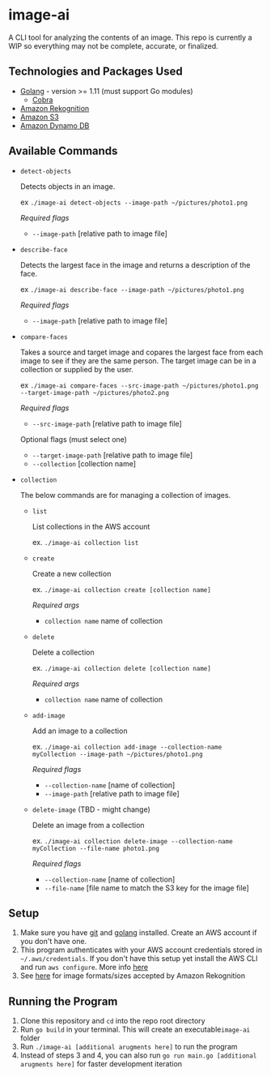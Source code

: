 # image-ai

A CLI tool for analyzing the contents of an image. This repo is currently a WIP so everything may not be complete, accurate, or finalized.

## Technologies and Packages Used
- [Golang](https://golang.org/) - version >= 1.11 (must support Go modules)
  - [Cobra](https://github.com/spf13/cobra)
- [Amazon Rekognition](https://aws.amazon.com/rekognition/)
- [Amazon S3](https://aws.amazon.com/s3/)
- [Amazon Dynamo DB](https://aws.amazon.com/dynamodb/)

## Available Commands
*   `detect-objects`

    Detects objects in an image.

    ex `./image-ai detect-objects --image-path ~/pictures/photo1.png`

    _Required flags_
    - `--image-path` [relative path to image file]

*   `describe-face`

    Detects the largest face in the image and returns a description of the face.

    ex `./image-ai describe-face --image-path ~/pictures/photo1.png`

    _Required flags_
    - `--image-path` [relative path to image file]

*   `compare-faces`

    Takes a source and target image and copares the largest face from each image to see if they are the same person. The target image can be in a collection or supplied by the user.

    ex `./image-ai compare-faces --src-image-path ~/pictures/photo1.png --target-image-path ~/pictures/photo2.png`

    _Required flags_
    - `--src-image-path` [relative path to image file]

    Optional flags (must select one)
    - `--target-image-path` [relative path to image file]
    - `--collection` [collection name]

*   `collection`

    The below commands are for managing a collection of images.

    - `list`

        List collections in the AWS account

        ex. `./image-ai collection list`

    - `create`

        Create a new collection

        ex. `./image-ai collection create [collection name]`

        _Required args_
        - `collection name` name of collection

    - `delete`

        Delete a collection

        ex. `./image-ai collection delete [collection name]`

        _Required args_
        - `collection name` name of collection

    - `add-image`

        Add an image to a collection

        ex. `./image-ai collection add-image --collection-name myCollection --image-path ~/pictures/photo1.png`

        _Required flags_
        - `--collection-name` [name of collection]
        - `--image-path` [relative path to image file]

    - `delete-image` (TBD - might change)

        Delete an image from a collection

        ex. `./image-ai collection delete-image --collection-name myCollection --file-name photo1.png`

        _Required flags_
        - `--collection-name` [name of collection]
        - `--file-name` [file name to match the S3 key for the image file]

## Setup
1. Make sure you have [git](https://git-scm.com/downloads) and [golang](https://golang.org/doc/install) installed. Create an AWS account if you don't have one.
2. This program authenticates with your AWS account credentials stored in `~/.aws/credentials`. If you don't have this setup yet install the AWS CLI and run `aws configure`. More info [here](https://docs.aws.amazon.com/cli/latest/userguide/cli-configure-quickstart.html#cli-configure-quickstart-config)
3. See [here](https://docs.aws.amazon.com/rekognition/latest/dg/limits.html) for image formats/sizes accepted by Amazon Rekognition

## Running the Program
1. Clone this repository and `cd` into the repo root directory
2. Run `go build` in your terminal. This will create an executable`image-ai` folder
3. Run `./image-ai [additional arugments here]` to run the program
4. Instead of steps 3 and 4, you can also run `go run main.go [additional arugments here]` for faster development iteration
